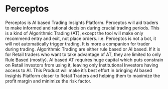 # Perceptos
Perceptos is AI based Trading Insights Platform. Perceptos will aid traders to make informed and rational decision during crucial trading periods. This is a kind of Algorithmic Trading (AT), except the tool will make only recommend entry and exit, not place orders. i.e. Perceptos is not a bot, it will not automatically trigger trading. It is more a companion for trader during trading. 
 Algorithmic Trading are either rule based or AI based. If it is for Retail traders who want to take advantage of AT, they are limited to only Rule Based (mostly).  AI based AT requires huge capital which puts constrain on Retail Investors from using it, leaving only Institutional Investors having access to AI. This Product will make it’s best effort in bringing AI based Insights Platform closer to Retail Traders and helping them to maximize the profit margin and minimize the risk factor. 

